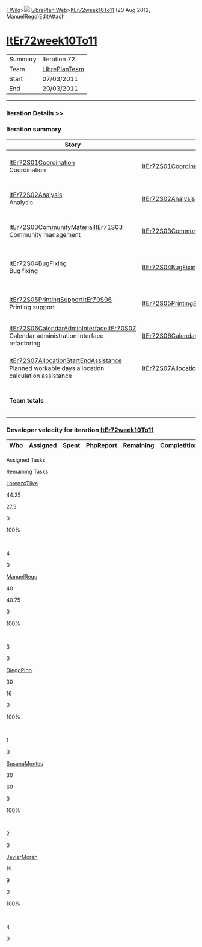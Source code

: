 [TWiki](/twiki/Main/WebHome)&gt;![](/twiki/TWiki/TWikiDocGraphics/web-bg-small.gif) [LibrePlan Web](/twiki/LibrePlan/WebHome)&gt;[ItEr72week10To11](http://wiki.libreplan-enterprise.com/twiki/LibrePlan/ItEr72week10To11 "Topic revision: 2 (20 Aug 2012 - 09:52:26)") (20 Aug 2012, [ManuelRego](/twiki/Main/ManuelRego))[Edit](http://wiki.libreplan-enterprise.com/twiki/bin/edit/LibrePlan/ItEr72week10To11?t=1520337911 "Edit this topic text")[Attach](/twiki/bin/attach/LibrePlan/ItEr72week10To11 "Attach an image or document to this topic")

 [ItEr72week10To11](/twiki/LibrePlan/ItEr72week10To11)
==================================================================================================



|         |                                                          |
|---------|----------------------------------------------------------|
| Summary | Iteration 72                                             |
| Team    | [LibrePlanTeam](/twiki/LibrePlan/LibrePlanTeam) |
| Start   | 07/03/2011                                               |
| End     | 20/03/2011                                               |

------------------------------------------------------------------------

[](/twiki/LibrePlan)

### Iteration Details &gt;&gt;

###  Iteration summary

<table>
<colgroup>
<col width="8%" />
<col width="8%" />
<col width="8%" />
<col width="8%" />
<col width="8%" />
<col width="8%" />
<col width="8%" />
<col width="8%" />
<col width="8%" />
<col width="8%" />
<col width="8%" />
<col width="8%" />
</colgroup>
<thead>
<tr class="header">
<th>Story</th>
<th>FEA</th>
<th>Estimate</th>
<th>Spent</th>
<th>PhpReport</th>
<th>ToDo</th>
<th>Progress</th>
<th>Done</th>
<th>Overrun</th>
<th>Completion</th>
<th>Developer</th>
<th>Reviewer</th>
</tr>
</thead>
<tbody>
<tr class="odd">
<td><a href="/twiki/LibrePlan/ItEr72S01Coordination">ItEr72S01Coordination</a><br />
Coordination</td>
<td><a href="/twiki/LibrePlan/ItEr72S01Coordination">ItEr72S01Coordination</a></td>
<td><strong>4</strong></td>
<td><strong>2</strong></td>
<td><strong>0</strong></td>
<td><strong>0</strong></td>
<td><table>
<tbody>
<tr class="odd">
<td><img src="/twiki/TWiki/SmiliesPlugin/smile.gif" title="smile" alt="smile" /></td>
</tr>
</tbody>
</table></td>
<td>100%</td>
<td>-50%</td>
<td>Acceptance</td>
<td><a href="/twiki/Main/JavierMoran">JavierMoran</a></td>
<td><a href="/twiki/Main/JavierMoran">JavierMoran</a></td>
</tr>
<tr class="even">
<td><a href="/twiki/LibrePlan/ItEr72S02Analysis">ItEr72S02Analysis</a><br />
Analysis</td>
<td><a href="/twiki/LibrePlan/ItEr72S02Analysis">ItEr72S02Analysis</a></td>
<td><strong>0</strong></td>
<td><strong>0</strong></td>
<td><strong>0</strong></td>
<td><strong>0</strong></td>
<td><table>
<tbody>
<tr class="odd">
<td><img src="/twiki/TWiki/SmiliesPlugin/smile.gif" title="smile" alt="smile" /></td>
</tr>
</tbody>
</table></td>
<td>100%</td>
<td>0%</td>
<td>Acceptance</td>
<td><a href="/twiki/Main/JavierMoran">JavierMoran</a></td>
<td><a href="/twiki/Main/JavierMoran">JavierMoran</a></td>
</tr>
<tr class="odd">
<td><a href="/twiki/LibrePlan/ItEr72S03CommunityMaterialItEr71S03">ItEr72S03CommunityMaterialItEr71S03</a><br />
Community management</td>
<td><a href="/twiki/LibrePlan/ItEr72S03CommunityMaterialItEr71S03">ItEr72S03CommunityMaterialItEr71S03</a></td>
<td><strong>6.75</strong></td>
<td><strong>8.5</strong></td>
<td><strong>0</strong></td>
<td><strong>0</strong></td>
<td><table>
<tbody>
<tr class="odd">
<td><img src="/twiki/TWiki/SmiliesPlugin/smile.gif" title="smile" alt="smile" /></td>
</tr>
</tbody>
</table></td>
<td>100%</td>
<td>+25%</td>
<td>Acceptance</td>
<td><a href="/twiki/Main/ManuelRego">ManuelRego</a> <a href="/twiki/Main/JavierMoran">JavierMoran</a> <a href="/twiki/Main/LorenzoTilve">LorenzoTilve</a></td>
<td><a href="/twiki/Main/JavierMoran">JavierMoran</a> <a href="/twiki/Main/LorenzoTilve">LorenzoTilve</a></td>
</tr>
<tr class="even">
<td><a href="/twiki/LibrePlan/ItEr72S04BugFixing">ItEr72S04BugFixing</a><br />
Bug fixing</td>
<td><a href="/twiki/LibrePlan/ItEr72S04BugFixing">ItEr72S04BugFixing</a></td>
<td><strong>105</strong></td>
<td><strong>140.25</strong></td>
<td><strong>0</strong></td>
<td><strong>0</strong></td>
<td><table>
<tbody>
<tr class="odd">
<td><img src="/twiki/TWiki/SmiliesPlugin/smile.gif" title="smile" alt="smile" /></td>
</tr>
</tbody>
</table></td>
<td>100%</td>
<td>+33%</td>
<td>Acceptance</td>
<td><a href="/twiki/Main/ManuelRego">ManuelRego</a> <a href="/twiki/Main/SusanaMontes">SusanaMontes</a> <a href="/twiki/Main/JavierMoran">JavierMoran</a> <a href="/twiki/Main/LorenzoTilve">LorenzoTilve</a> <a href="/twiki/Main/DiegoPino">DiegoPino</a></td>
<td><a href="/twiki/Main/JavierMoran">JavierMoran</a></td>
</tr>
<tr class="odd">
<td><a href="/twiki/LibrePlan/ItEr72S05PrintingSupportItEr70S06">ItEr72S05PrintingSupportItEr70S06</a><br />
Printing support</td>
<td><a href="/twiki/LibrePlan/ItEr72S05PrintingSupportItEr70S06">ItEr72S05PrintingSupportItEr70S06</a></td>
<td><strong>40</strong></td>
<td><strong>2.5</strong></td>
<td><strong>0</strong></td>
<td><strong>0</strong></td>
<td><table>
<tbody>
<tr class="odd">
<td><img src="/twiki/TWiki/SmiliesPlugin/smile.gif" title="smile" alt="smile" /></td>
</tr>
</tbody>
</table></td>
<td>100%</td>
<td>-93%</td>
<td>Acceptance</td>
<td><a href="/twiki/Main/ManuelRego">ManuelRego</a> <a href="/twiki/Main/LorenzoTilve">LorenzoTilve</a></td>
<td><a href="/twiki/Main/JavierMoran">JavierMoran</a></td>
</tr>
<tr class="even">
<td><a href="/twiki/LibrePlan/ItEr72S06CalendarAdminInterfaceItEr70S07">ItEr72S06CalendarAdminInterfaceItEr70S07</a><br />
Calendar administration interface refactoring</td>
<td><a href="/twiki/LibrePlan/ItEr72S06CalendarAdminInterfaceItEr70S07">ItEr72S06CalendarAdminInterfaceItEr70S07</a></td>
<td><strong>7.5</strong></td>
<td><strong>0</strong></td>
<td><strong>0</strong></td>
<td><strong>0</strong></td>
<td><table>
<tbody>
<tr class="odd">
<td><img src="/twiki/TWiki/SmiliesPlugin/smile.gif" title="smile" alt="smile" /></td>
</tr>
</tbody>
</table></td>
<td>100%</td>
<td>-100%</td>
<td>Acceptance</td>
<td><a href="/twiki/Main/LorenzoTilve">LorenzoTilve</a></td>
<td><a href="/twiki/Main/JavierMoran">JavierMoran</a></td>
</tr>
<tr class="odd">
<td><a href="/twiki/LibrePlan/ItEr72S07AllocationStartEndAssistance">ItEr72S07AllocationStartEndAssistance</a><br />
Planned workable days allocation calculation assistance</td>
<td><a href="/twiki/LibrePlan/ItEr72S07AllocationStartEndAssistance">ItEr72S07AllocationStartEndAssistance</a></td>
<td><strong>0</strong></td>
<td><strong>0</strong></td>
<td><strong>0</strong></td>
<td><strong>0</strong></td>
<td><table>
<tbody>
<tr class="odd">
<td><img src="/twiki/TWiki/SmiliesPlugin/smile.gif" title="smile" alt="smile" /></td>
</tr>
</tbody>
</table></td>
<td>100%</td>
<td>0%</td>
<td>Acceptance</td>
<td><a href="/twiki/Main/SusanaMontes">SusanaMontes</a></td>
<td><a href="/twiki/Main/JavierMoran">JavierMoran</a></td>
</tr>
<tr class="even">
<td><strong>Team totals</strong></td>
<td> </td>
<td><strong>163.25</strong></td>
<td><strong>153.25</strong></td>
<td><strong>0</strong></td>
<td><strong>0</strong></td>
<td><table>
<tbody>
<tr class="odd">
<td><img src="/twiki/TWiki/SmiliesPlugin/smile.gif" title="smile" alt="smile" /></td>
</tr>
</tbody>
</table></td>
<td>100%</td>
<td>-6%</td>
<td> </td>
<td> </td>
<td> </td>
</tr>
</tbody>
</table>

###  Developer velocity for iteration [ItEr72week10To11](/twiki/LibrePlan/ItEr72week10To11)

| Who | Assigned | Spent | PhpReport | Remaining | Completition |     |
|-----|----------|-------|-----------|-----------|--------------|-----|

Assigned Tasks

Remaining Tasks

[LorenzoTilve](/twiki/Main/LorenzoTilve)

44.25

27.5

0

100%

 

4

0

[ManuelRego](/twiki/Main/ManuelRego)

40

40.75

0

100%

 

3

0

[DiegoPino](/twiki/Main/DiegoPino)

30

16

0

100%

 

1

0

[SusanaMontes](/twiki/Main/SusanaMontes)

30

60

0

100%

 

2

0

[JavierMoran](/twiki/Main/JavierMoran)

19

9

0

100%

 

4

0
